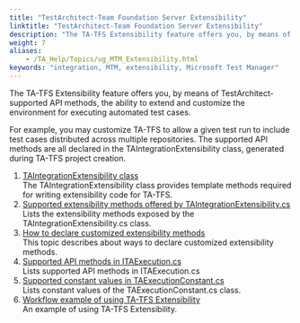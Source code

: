 ```yaml
--- 
title: "TestArchitect-Team Foundation Server Extensibility"
linktitle: "TestArchitect-Team Foundation Server Extensibility"
description: "The TA-TFS Extensibility feature offers you, by means of TestArchitect-supported API methods, the ability to extend and customize the environment for executing automated test cases."
weight: 7
aliases: 
    - /TA_Help/Topics/ug_MTM_Extensibility.html
keywords: "integration, MTM, extensibility, Microsoft Test Manager"
---
```


The TA-TFS Extensibility feature offers you, by means of TestArchitect-supported API methods, the ability to extend and customize the environment for executing automated test cases.

For example, you may customize TA-TFS to allow a given test run to include test cases distributed across multiple repositories. The supported API methods are all declared in the TAIntegrationExtensibility class, generated during TA-TFS project creation.

1.  [TAIntegrationExtensibility class](/TA_Help/Topics/ug_MTM_Extensibility_class.html)  
The TAIntegrationExtensibility class provides template methods required for writing extensibility code for TA-TFS.
2.  [Supported extensibility methods offered by TAIntegrationExtensibility.cs](/TA_Help/Topics/ug_TA_TFS_Extensibility_supported_methods.html)  
Lists the extensibility methods exposed by the TAIntegrationExtensibility.cs class.
3.  [How to declare customized extensibility methods](/TA_Help/Topics/ug_TA_TFS_Extensibility_declaration.html)  
This topic describes about ways to declare customized extensibility methods.
4.  [Supported API methods in ITAExecution.cs](/TA_Help/Topics/ug_TA_TFS_Extensibility_APIs.html)  
Lists supported API methods in ITAExecution.cs
5.  [Supported constant values in TAExecutionConstant.cs](/TA_Help/Topics/ug_TA_TFS_Extensibility_constants.html)  
Lists constant values of the TAExecutionConstant.cs class.
6.  [Workflow example of using TA-TFS Extensibility](/TA_Help/Topics/ug_TA_TFS_Extensibility_examples.html)  
An example of using TA-TFS Extensibility.




